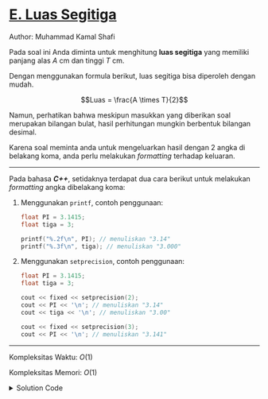 # [E. Luas Segitiga](https://tlx.toki.id/courses/basic/chapters/03/problems/E)

Author: Muhammad Kamal Shafi

<!-- Masukkan penjelasan disini -->
Pada soal ini Anda diminta untuk menghitung **luas segitiga** yang memiliki panjang alas $A$ cm dan tinggi $T$ cm.

Dengan menggunakan formula berikut, luas segitiga bisa diperoleh dengan mudah.

$$Luas = \frac{A \times T}{2}$$

Namun, perhatikan bahwa meskipun masukkan yang diberikan soal merupakan bilangan bulat, hasil perhitungan mungkin berbentuk bilangan desimal. 

Karena soal meminta anda untuk mengeluarkan hasil dengan 2 angka di belakang koma, anda perlu melakukan *formatting* terhadap keluaran.

---
Pada bahasa **_C++_**, setidaknya terdapat dua cara berikut untuk melakukan *formatting* angka dibelakang koma:
1. Menggunakan `printf`, contoh penggunaan:

    ```c++
    float PI = 3.1415;
    float tiga = 3;

    printf("%.2f\n", PI); // menuliskan "3.14"
    printf("%.3f\n", tiga); // menuliskan "3.000"
    ```
2. Menggunakan `setprecision`, contoh penggunaan:

    ```c++
    float PI = 3.1415;
    float tiga = 3;

    cout << fixed << setprecision(2); 
    cout << PI << '\n'; // menuliskan "3.14"
    cout << tiga << '\n'; // menuliskan "3.00"

    cout << fixed << setprecision(3); 
    cout << PI << '\n'; // menuliskan "3.141"
    ```

---
Kompleksitas Waktu: $O(1)$

Kompleksitas Memori: $O(1)$

<details>
  <summary>Solution Code</summary>

```c++
#include <bits/stdc++.h>

using namespace std;

int main() {
  float a, t;

  cin >> a >> t;
  cout << fixed << setprecision(2) << a * t / 2 << '\n';
  // printf("%.2f\n", a * t / 2); // alternatif

  return 0;
}
```
</details>

<!-- Tambahkan komentar apabila perlu

## Komentar
    
- Komentar I
- Komentar II

-->

<!-- Tambahkan referensi link materi yang berhubungan apabila perlu

## Materi Yang Berhubungan
    
- Komentar I
- Komentar II

-->

<!-- Tambahkan referensi link soal yang berhubungan apabila perlu

## Soal Yang Berhubungan
    
- [Nama Soal 1](link-soal)
- [Nama Soal II](link-soal)

-->
